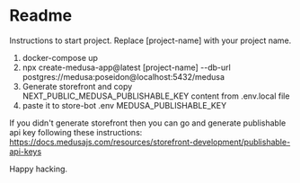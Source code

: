 # Readme

Instructions to start project. Replace [project-name] with your project name.

1. docker-compose up
2. npx create-medusa-app@latest [project-name] --db-url postgres://medusa:poseidon@localhost:5432/medusa
3. Generate storefront and copy NEXT_PUBLIC_MEDUSA_PUBLISHABLE_KEY content from .env.local file
4. paste it to store-bot .env MEDUSA_PUBLISHABLE_KEY

If you didn't generate storefront then you can go and generate publishable api key following these instructions: 
https://docs.medusajs.com/resources/storefront-development/publishable-api-keys

Happy hacking. 